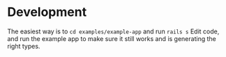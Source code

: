 # Development

The easiest way is to `cd examples/example-app` and run `rails s`
Edit code, and run the example app to make sure it still works and is generating the right types.
